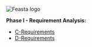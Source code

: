 ![Feasta logo](https://github.com/sweet-spr18/feasta/blob/master/images/feasta-logo-dark.png "Feasta logo")

**Phase I - Requirement Analysis:**
* [C-Requirements](https://github.com/sweet-spr18/feasta/tree/master/phase1#c-requirements "Phase I C-Reqs")
* [D-Requirements](https://github.com/sweet-spr18/feasta/tree/master/phase1#d-requirements "Phase I D-Reqs")

